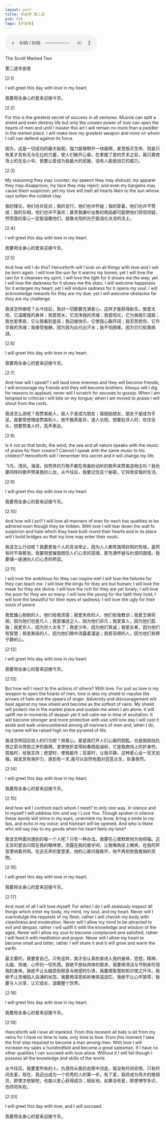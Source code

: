 ```yaml
---
layout: post
title: 羊皮卷 第二道
pid: 416
tags: [羊皮卷]
---
```


<audio controls>
  <source src="/uploads/2019/06/tsm02.mp3" type="audio/mpeg">
</audio>

The Scroll Marked Two

第二道羊皮卷

[2:1]

I will greet this day with love in my heart.

我要用全身心的爱来迎接今天。

[2:2]

For this is the greatest secret of success in all ventures. Muscle can split a shield and even destroy life but only the unseen power of love can open the hearts of men and until I master this art I will remain no more than a peddler in the market place. I will make love my greatest weapon and none on whom I call can defend against its force.

因为，这是一切成功的最大秘密。强力能够劈开一块盾牌，甚至毁灭生命，但是只有爱才具有无与伦比的力量，使人们敞开心扉。在掌握了爱的艺术之前，我只算商场上的无名小卒。我要让爱成为我最大的武器，没有人能抵挡它的威力。

[2:3]

My reasoning they may counter; my speech they may distrust; my apparel they may disapprove; my face they may reject; and even my bargains may cause them suspicion; yet my love will melt all hearts liken to the sun whose rays soften the coldest clay.

我的理论，他们也许反对；我的言行，他们也许怀疑；我的穿着，他们也许不赞成；我的长相，他们也许不喜欢；甚至我廉价出售的商品都可能使他们将信将疑，然而我的爱心一定能温暖他们，就像太阳的光芒能溶化冰凉的冻土。

[2:4]

I will greet this day with love in my heart.

我要用全身心的爱来迎接今天。

[2:5]

And how will I do this? Henceforth will I look on all things with love and I will be born again. I will love the sun for it warms my bones; yet I will love the rain for it cleanses my spirit. I will love the light for it shows me the way; yet I will love the darkness for it shows me the stars. I will welcome happiness for it enlarges my heart; yet I will endure sadness for it opens my soul. I will acknowledge rewards for they are my due; yet I will welcome obstacles for they are my challenge.

我该怎样做呢？从今往后，我对一切都要充满爱心，这样才能获得新生。我爱太阳，它温暖我的身体；我爱雨水，它洗净我的灵魂；我爱阳光，它为我指引道路；我也爱黑夜，它让我看到星辰；我迎接快乐，它使我心胸开阔；我忍受悲伤，它升华我的灵魂；我接受报酬，因为我为此付出汗水；我不怕困难，因为它们给我挑战。

[2:6]

I will greet this day with love in my heart.

我要用全身心的爱来迎接今天。

[2:7]

And how will I speak? I will laud mine enemies and they will become friends; I will encourage my friends and they will become brothers. Always will I dig for reasons to applaud; never will I scratch for excuses to gossip. When I am tempted to criticize I will bite on my tongue; when I am moved to praise I will shout from the roofs.

我该怎么说呢？我赞美敌人，敌人于是成为朋友；我鼓励朋友，朋友于是成为手足。我要常想理由赞美别人，绝不搬弄是非，道人长短。想要批评人时，咬住舌头，想要赞美人时，高声表达。

[2:8]

Is it not so that birds, the wind, the sea and all nature speaks with the music of praise for their creator? Cannot I speak with the same music to his children? Henceforth will I remember this secret and it will change my life.

飞鸟，清风，海浪，自然界的万物不都在用美妙动听的歌声来赞美造物主吗？我也要同样的歌声赞美我的儿女。从今往后，我要记住这个秘密。它将改变我的生活。

[2:9]

I will greet this day with love in my heart.

我要用全身心的爱来迎接今天。

[2:10]

And how will I act? I will love all manners of men for each has qualities to be admired even though they be hidden. With love I will tear down the wall fo suspicion and  hate which they have built round their hearts and in its place will I build bridges so that my love may enter their souls.

我该怎么行动呢？我要爱每个人的言谈举止，因为人人都有值得钦佩的性格，虽然有时不易察觉。我要用爱摧毁困住人们心灵的高墙，那充满怀疑与仇恨的围墙。我要铺一座通向人们心灵的桥梁。

[2:11]

I will love the ambitious for they can inspire me! I will love the failures for they can teach me. I will love the kings for they are but human; I will love the meek for they are divine. I will love the rich for they are yet lonely; I will love the poor for they are so many. I will love the young for the faith they hold; I will love the beautiful for their eyes of sadness; I will love the ugly for their souls of peace.

我爱雄心勃勃的人，他们给我灵感；我爱失败的人，他们给我教训；我爱王侯将相，因为他们也是凡人；我爱谦逊之人，因为他们非凡；我爱富人，因为他们孤独；我爱穷人，因为穷人太多了；我爱少年，因为他们真诚；我爱长者，因为他们有智慧；我爱美丽的人，因为他们眼中流露着凄迷；我爱丑陋的人，因为他们有颗宁静的心。

[2:12]

I will greet this day with love in my heart.

我要用全身心的爱来迎接今天。

[2:13]

But how will I react to the actions of others? With love. For just as love is my weapon to open the hearts of men, love is also my shield to repulse the arrows of hate and the spears of anger. Adversity and discouragement will beat against my new shield and become as the softest of rains. My shield will protect me in the market place and sustain me when I am alone. It will uplift me in moments of despair yet it will calm me in time of exultation. It will become stronger and more protective with use until one day I will cast it aside and walk unencumbered among all manners of men and, when I do, my name will be raised high on the pyramid of life.

我该怎样回应他人的行为呢？用爱心。爱是我打开人们心扉的钥匙，也是我抵挡仇恨之箭与愤怒之矛的盾牌。爱使挫折变得如春雨般温和，它是我商场上的护身符。孤独时，给我支持；绝望时，使我振作；狂喜时，让我平静。这种爱心会一天天加强。越发具有保护力，直到有一天,我可以自然地面对芸芸众生，处事泰然。

[2:14]

I will greet this day with love in my heart.

我要用全身心的爱来迎接今天。

[2:15]

And how will I confront each whom I meet? In only one way. In silence and to myself I will address him and say I Love You. Though spoken in silence these words will shine in my eyes, unwrinkle my brow, bring a smile to my lips, and echo in my voice; and hisheart will be opened. And who is there who will say nay to my goods when his heart feels my love?

我该怎样面对遇到的每一个人呢？只有一种办法，我要在心里默默地为他祝福。这无言的爱会闪现在我的眼神里，流露在我的眉宇间，让我嘴角挂上微笑，在我的声音里响着共鸣。在这无声的爱意里，他的心扉问我敞开，他不再拒绝我推销的货物。

[2:16]

I will greet this day with love in my heart.

我要用全身心的爱来迎接今天。

[2:17]

And most of all I will love myself. For when I do I will zealously inspect all things which enter my body, my mind, my soul, and my heart. Never will I overindulge the requests of my flesh, rather I will cherish my body with cleanliness and moderation. Never will I allow my mind to be attracted to evil and despair, rather I will uplift it with the knowledge and wisdom of the ages. Never will I allow my soul to become complacent and satisfied, rather I will feed it with meditation and prayer. Never will I allow my heart to become small and bitter, rather I will share it and it will grow and warm the earth.

最主要的，我要爱自己。只有这样，我才会认真检查进入我的身体，思想，精神，头脑，灵魂，心怀的一切东西。我绝不放纵肉体的需求，我要用清洁与节制来珍惜我的身体。我绝不让头脑受到邪恶与绝望的引诱，我要用智慧和知识使之升华。我绝不让灵魂陷入自满的状态，我要用深思和祈祷来滋润它。我绝不让心怀狭窄，我要与人分享，让它成长，温暖整个世界。

[2:18]

I will greet this day with love in my heart.

我要用全身心的爱来迎接今天。

[2:19]

Henceforth will I love all mankind. From this moment all hate is let from my veins for I have no time to hate, only time to love. From this moment I take the first step required to become a man among men. With love I will increase my sales a hundredfold and become a great salesman. If I have no other qualities I can succeed with love alone. Without it I will fail though I possess all the knowledge and skills of the world.

从今往后，我要爱所有的人。仇恨将从我的血管中流走。我没有时间去恨，只有时间去爱。现在，我迈出成为一个优秀的人的第一步。有了爱，我将成为伟大的推销员，即使才疏智短，也能以爱心获得成功；相反地，如果没有爱，即使博学多识，也终将失败。

[2:20]

I will greet this day with love, and I will succeed.

我要用全身心的爱来迎接今天。